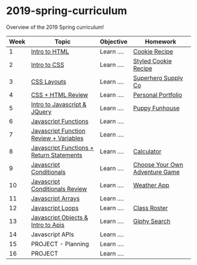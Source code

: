 # 2019-spring-curriculum
Overview of the 2019 Spring curriculum! 


| Week         | Topic        | Objective    | Homework      |
|------------- |------------- |------------- | ------------- |
| 1 | [Intro to HTML](https://github.com/Coderbabez/2019-spring-01-html-intro) | Learn .... | [Cookie Recipe](https://github.com/Coderbabez/2019-spring-01h-recipe-page) | 
| 2 | [Intro to CSS](https://github.com/Coderbabez/2019-spring-02-css-intro) | Learn .... | [Styled Cookie Recipe](https://github.com/Coderbabez/2019-spring-02h-recipe-page) |  
| 3 | [CSS Layouts](https://github.com/Coderbabez/2019-spring-03-css-layout) | Learn .... | [Superhero Supply Co](https://github.com/Coderbabez/2019-spring-03h-superhero-supply-shop) |  
| 4 | [CSS + HTML Review](https://github.com/Coderbabez/2019-spring-04-css-review-project) | Learn .... | [Personal Portfolio](https://github.com/Coderbabez/2019-spring-04h-personal-portfolio) | 
| 5 | [Intro to Javascript & JQuery](https://github.com/Coderbabez/2019-spring-05-javascript-intro) | Learn .... | [Puppy Funhouse](https://github.com/Coderbabez/2019-spring-05h-puppy-funhouse) | 
| 6 | [Javascript Functions](https://github.com/Coderbabez/2019-spring-06-javascript-functions) | Learn .... | []() | 
| 7 | [Javascript Function Review + Variables](https://github.com/Coderbabez/2019-spring-07-javascript-functions-vars) | Learn .... | []() | 
| 8 | [Javascript Functions + Return Statements](https://github.com/Coderbabez/2019-spring-08-javascript-functions-returns) | Learn .... | [Calculator](https://github.com/Coderbabez/2019-spring-08h-calculator) | 
| 9 | [Javascript Conditionals](https://github.com/Coderbabez/2019-spring-09-javascript-intro-conditionals) | Learn .... | [Choose Your Own Adventure Game](https://github.com/Coderbabez/2019-spring-09h-choose-your-adventure-game) | 
| 10 | [Javascript Conditionals Review](https://github.com/Coderbabez/2019-spring-10-javascript-conditionals-review) | Learn .... | [Weather App](https://github.com/Coderbabez/2019-spring-10h-weather-app) | 
| 11 | [Javascript Arrays](https://github.com/Coderbabez/2019-spring-11-javascript-arrays) | Learn .... | []() | 
| 12 | [Javascript Loops](https://github.com/Coderbabez/2019-spring-12-javascript-loops) | Learn .... | [Class Roster](https://github.com/Coderbabez/2019-spring-12h-class-roster-loop) | 
| 13 | [Javascript Objects & Intro to Apis](https://github.com/Coderbabez/2019-spring-13-apis) | Learn .... | [Giphy Search](https://github.com/Coderbabez/2019-spring-13h-giphy-search) | 
| 14 | Javascript APIs | Learn .... | []() | 
| 15 | PROJECT - Planning | Learn .... | | 
| 16 | PROJECT | Learn .... | | 

